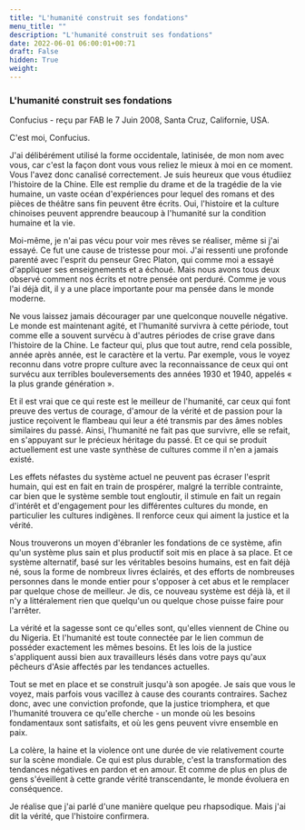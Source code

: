 ```yaml
---
title: "L'humanité construit ses fondations"
menu_title: ""
description: "L'humanité construit ses fondations"
date: 2022-06-01 06:00:01+00:71
draft: False
hidden: True
weight:
---
```

### L'humanité construit ses fondations

Confucius - reçu par FAB le 7 Juin 2008, Santa Cruz, Californie, USA.

C'est moi, Confucius.

J'ai délibérément utilisé la forme occidentale, latinisée, de mon nom avec vous, car c'est la façon dont vous vous reliez le mieux à moi en ce moment. Vous l'avez donc canalisé correctement.
Je suis heureux que vous étudiiez l'histoire de la Chine. Elle est remplie du drame et de la tragédie de la vie humaine, un vaste océan d'expériences pour lequel des romans et des pièces de théâtre sans fin peuvent être écrits. Oui, l'histoire et la culture chinoises peuvent apprendre beaucoup à l'humanité sur la condition humaine et la vie.

Moi-même, je n'ai pas vécu pour voir mes rêves se réaliser, même si j'ai essayé. Ce fut une cause de tristesse pour moi. J'ai ressenti une profonde parenté avec l'esprit du penseur Grec Platon, qui comme moi a essayé d'appliquer ses enseignements et a échoué. Mais nous avons tous deux observé comment nos écrits et notre pensée ont perduré.
Comme je vous l'ai déjà dit, il y a une place importante pour ma pensée dans le monde moderne.

Ne vous laissez jamais décourager par une quelconque nouvelle négative. Le monde est maintenant agité, et l'humanité survivra à cette période, tout comme elle a souvent survécu à d'autres périodes de crise grave dans l'histoire de la Chine. Le facteur qui, plus que tout autre, rend cela possible, année après année, est le caractère et la vertu. Par exemple, vous le voyez reconnu dans votre propre culture avec la reconnaissance de ceux qui ont survécu aux terribles bouleversements des années 1930 et 1940, appelés « la plus grande génération ».

Et il est vrai que ce qui reste est le meilleur de l'humanité, car ceux qui font preuve des vertus de courage, d'amour de la vérité et de passion pour la justice reçoivent le flambeau qui leur a été transmis par des âmes nobles similaires du passé. Ainsi, l'humanité ne fait pas que survivre, elle se refait, en s'appuyant sur le précieux héritage du passé. Et ce qui se produit actuellement est une vaste synthèse de cultures comme il n'en a jamais existé.

Les effets néfastes du système actuel ne peuvent pas écraser l'esprit humain, qui est en fait en train de prospérer, malgré la terrible contrainte, car bien que le système semble tout engloutir, il stimule en fait un regain d'intérêt et d'engagement pour les différentes cultures du monde, en particulier les cultures indigènes. Il renforce ceux qui aiment la justice et la vérité.

Nous trouverons un moyen d'ébranler les fondations de ce système, afin qu'un système plus sain et plus productif soit mis en place à sa place. Et ce système alternatif, basé sur les véritables besoins humains, est en fait déjà né, sous la forme de nombreux livres éclairés, et des efforts de nombreuses personnes dans le monde entier pour s'opposer à cet abus et le remplacer par quelque chose de meilleur. Je dis, ce nouveau système est déjà là, et il n'y a littéralement rien que quelqu'un ou quelque chose puisse faire pour l'arrêter.

La vérité et la sagesse sont ce qu'elles sont, qu'elles viennent de Chine ou du Nigeria. Et l'humanité est toute connectée par le lien commun de posséder exactement les mêmes besoins. Et les lois de la justice s'appliquent aussi bien aux travailleurs lésés dans votre pays qu'aux pêcheurs d'Asie affectés par les tendances actuelles.

Tout se met en place et se construit jusqu'à son apogée. Je sais que vous le voyez, mais parfois vous vacillez à cause des courants contraires. Sachez donc, avec une conviction profonde, que la justice triomphera, et que l'humanité trouvera ce qu'elle cherche - un monde où les besoins fondamentaux sont satisfaits, et où les gens peuvent vivre ensemble en paix.

La colère, la haine et la violence ont une durée de vie relativement courte sur la scène mondiale. Ce qui est plus durable, c'est la transformation des tendances négatives en pardon et en amour. Et comme de plus en plus de gens s'éveillent à cette grande vérité transcendante, le monde évoluera en conséquence.

Je réalise que j'ai parlé d'une manière quelque peu rhapsodique. Mais j'ai dit la vérité, que l'histoire confirmera.